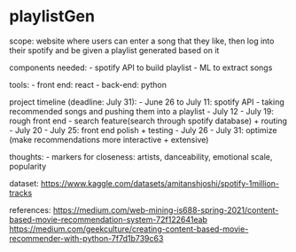 # playlistGen

scope: website where users can enter a song that they like, then log into their spotify and be given a playlist generated based on it 

components needed: 
    - spotify API to build playlist
    - ML to extract songs

tools: 
    - front end: react 
    - back-end: python

project timeline (deadline: July 31):
    - June 26 to July 11: spotify API - taking recommended songs and pushing them into a playlist 
    - July 12 - July 19: rough front end - search feature(search through spotify database) + routing 
    - July 20 - July 25: front end polish + testing
    - July 26 - July 31: optimize (make recommendations more interactive + extensive) 

thoughts: 
    - markers for closeness: artists, danceability, emotional scale, popularity 

dataset: https://www.kaggle.com/datasets/amitanshjoshi/spotify-1million-tracks

references: https://medium.com/web-mining-is688-spring-2021/content-based-movie-recommendation-system-72f122641eab
https://medium.com/geekculture/creating-content-based-movie-recommender-with-python-7f7d1b739c63